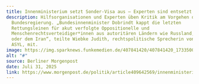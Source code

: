 ```yaml
---
title: Innenministerium setzt Sonder-Visa aus – Experten sind entsetzt
description: Hilfsorganisationen und Experten üben Kritik am Vorgehen der
  Bundesregierung. „Bundesinnenminister Dobrindt kappt die letzten
  Rettungsleinen für akut verfolgte Oppositionelle und
  Menschenrechtsverteidiger*innen aus autoritären Ländern wie Russland, Türkei
  oder dem Iran“, teilte Wiebke Judith, rechtspolitische Sprecherin von PRO
  ASYL, mit.
image: https://img.sparknews.funkemedien.de/407841420/407841420_1733500979_v16_9_1600.webp
alt: "#"
source: Berliner Morgenpost
date: Juli 31, 2025
link: https://www.morgenpost.de/politik/article409642569/innenministerium-setzt-sonder-visa-aus-experten-sind-entsetzt.html
---
```

